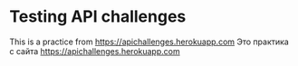 # Testing API challenges

This is a practice from https://apichallenges.herokuapp.com
Это практика с сайта https://apichallenges.herokuapp.com
